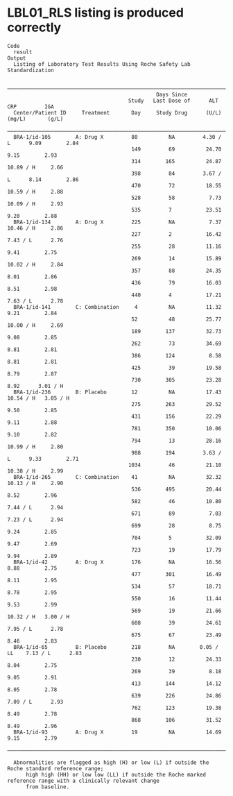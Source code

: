 # LBL01_RLS listing is produced correctly

    Code
      result
    Output
      Listing of Laboratory Test Results Using Roche Safety Lab Standardization
      
      ——————————————————————————————————————————————————————————————————————————————————————————————
                                                    Days Since                                      
                                           Study   Last Dose of      ALT          CRP         IGA   
      Center/Patient ID     Treatment       Day     Study Drug      (U/L)       (mg/L)       (g/L)  
      ——————————————————————————————————————————————————————————————————————————————————————————————
      BRA-1/id-105        A: Drug X         80          NA         4.30 / L      9.09        2.84   
                                            149         69          24.70        9.15        2.93   
                                            314        165          24.87      10.89 / H     2.66   
                                            398         84         3.67 / L      8.14        2.86   
                                            470         72          18.55      10.59 / H     2.88   
                                            528         58           7.73      10.09 / H     2.93   
                                            535         7           23.51        9.20        2.88   
      BRA-1/id-134        A: Drug X         225         NA           7.37      10.46 / H     2.86   
                                            227         2           16.42      7.43 / L      2.76   
                                            255         28          11.16        9.41        2.75   
                                            269         14          15.89      10.02 / H     2.84   
                                            357         88          24.35        8.01        2.86   
                                            436         79          16.03        8.51        2.98   
                                            440         4           17.21      7.63 / L      2.78   
      BRA-1/id-141        C: Combination     4          NA          11.32        9.21        2.84   
                                            52          48          25.77      10.00 / H     2.69   
                                            189        137          32.73        9.08        2.85   
                                            262         73          34.69        8.81        2.81   
                                            386        124           8.58        8.81        2.81   
                                            425         39          19.58        8.79        2.87   
                                            730        305          23.28        8.92      3.01 / H 
      BRA-1/id-236        B: Placebo        12          NA          17.43      10.54 / H   3.05 / H 
                                            275        263          29.52        9.50        2.85   
                                            431        156          22.29        9.11        2.88   
                                            781        350          10.06        9.10        2.82   
                                            794         13          28.16      10.99 / H     2.80   
                                            988        194         3.63 / L      9.33        2.71   
                                           1034         46          21.10      10.38 / H     2.99   
      BRA-1/id-265        C: Combination    41          NA          32.32      10.13 / H     2.90   
                                            536        495          20.44        8.52        2.96   
                                            582         46          10.80      7.44 / L      2.94   
                                            671         89           7.03      7.23 / L      2.94   
                                            699         28           8.75        9.24        2.85   
                                            704         5           32.09        9.47        2.69   
                                            723         19          17.79        9.94        2.89   
      BRA-1/id-42         A: Drug X         176         NA          16.56        8.88        2.75   
                                            477        301          16.49        8.11        2.95   
                                            534         57          18.71        8.78        2.95   
                                            550         16          11.44        9.53        2.99   
                                            569         19          21.66      10.32 / H   3.00 / H 
                                            608         39          24.61      7.95 / L      2.78   
                                            675         67          23.49        8.46        2.83   
      BRA-1/id-65         B: Placebo        218         NA        0.05 / LL    7.13 / L      2.83   
                                            230         12          24.33        8.04        2.75   
                                            269         39           8.18        9.05        2.91   
                                            413        144          14.12        8.05        2.78   
                                            639        226          24.86      7.09 / L      2.93   
                                            762        123          19.38        8.49        2.78   
                                            868        106          31.52        8.49        2.96   
      BRA-1/id-93         A: Drug X         19          NA          14.69        9.15        2.79   
      ——————————————————————————————————————————————————————————————————————————————————————————————
      
      Abnormalities are flagged as high (H) or low (L) if outside the Roche standard reference range;
          high high (HH) or low low (LL) if outside the Roche marked reference range with a clinically relevant change
          from baseline.

